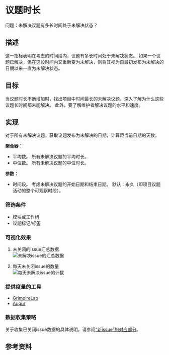 # 议题时长

问题：未解决议题有多长时间处于未解决状态？

## 描述
这一指标表明在考虑的时间段内，议题有多长时间处于未解决状态。 如果一个议题已解决，但在这段时间内又重新变为未解决，则将其视为自最初发布为未解决的日期以来一直为未解决状态。

## 目标
当议题时长不断增加时，找出项目中时间最长的未解决议题，深入了解为什么这些议题长时间都未能解决。 此外，要了解维护者解决议题的水平和速度。

## 实现
对于所有未解决议题，获取议题发布为未解决的日期，计算距当前日期的天数。

**聚合器：**
* 平均数。 所有未解决议题的平均时长。
* 中位数。 所有未解决议题的中位时长。

**参数：**
* 时间段。 考虑未解决议题的开始日期和结束日期。 默认：永久（即项目议题活动的整个可观察时段）。

### 筛选条件
* 模块或工作组
* 议题标记/标签

### 可视化效果

1. 未关闭的issue汇总数据<br /> ![未解决issue的汇总数据](images/issue-age_open-issue-data.png)

2. 每天未关闭issue的数量<br /> ![每天未解决issue的计数](images/issue-age_open-issue-count-timeseries.png)

### 提供度量的工具

* [GrimoireLab](https://chaoss.github.io/grimoirelab/)
* [Augur](http://augur.osshealth.io/api_docs/#api-Evolution-Open_Issue_Age_Repo_)

### 数据收集策略

关于收集已关闭issue数据的具体说明，请参阅[“新issue”的对应部分](https://chaoss.community/metric-issues-new/)。

## 参考资料
